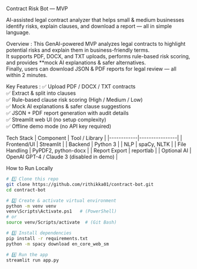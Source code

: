 Contract Risk Bot — MVP  

AI-assisted legal contract analyzer that helps small & medium businesses identify risks, explain clauses, and download a report — all in simple language.



Overview : 
This GenAI-powered MVP analyzes legal contracts to highlight potential risks and explain them in business-friendly terms.  
It supports PDF, DOCX, and TXT uploads, performs rule-based risk scoring, and provides **mock AI explanations & safer alternatives.  
Finally, users can download JSON & PDF reports for legal review — all within 2 minutes.



Key Features :
✅ Upload PDF / DOCX / TXT contracts  
✅ Extract & split into clauses  
✅ Rule-based clause risk scoring (High / Medium / Low)  
✅ Mock AI explanations & safer clause suggestions  
✅ JSON + PDF report generation with audit details  
✅ Streamlit web UI (no setup complexity)  
✅ Offline demo mode (no API key required)



Tech Stack
| Component | Tool / Library |
|------------|----------------|
| Frontend/UI | Streamlit |
| Backend | Python 3 |
| NLP | spaCy, NLTK |
| File Handling | PyPDF2, python-docx |
| Report Export | reportlab |
| Optional AI | OpenAI GPT-4 / Claude 3 (disabled in demo) |



How to Run Locally

```bash
# 1️⃣ Clone this repo
git clone https://github.com/rithikka01/contract-bot.git
cd contract-bot

# 2️⃣ Create & activate virtual environment
python -m venv venv
venv\Scripts\Activate.ps1   # (PowerShell)
# or
source venv/Scripts/activate  # (Git Bash)

# 3️⃣ Install dependencies
pip install -r requirements.txt
python -m spacy download en_core_web_sm

# 4️⃣ Run the app
streamlit run app.py
